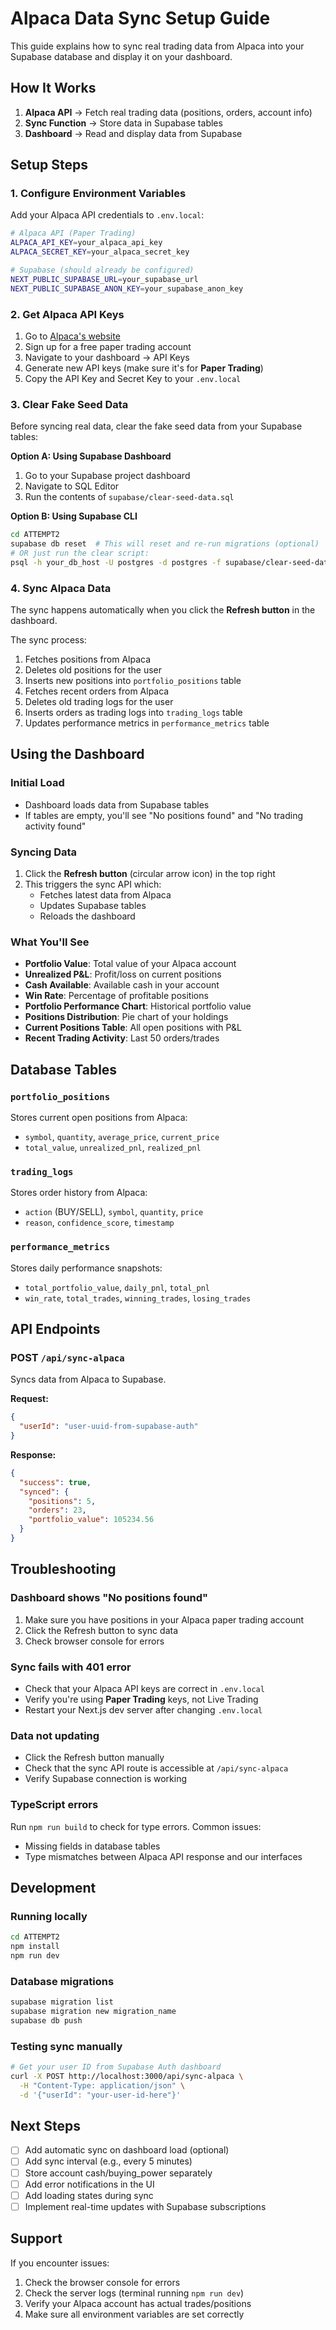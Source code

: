 # Alpaca Data Sync Setup Guide

This guide explains how to sync real trading data from Alpaca into your Supabase database and display it on your dashboard.

## How It Works

1. **Alpaca API** → Fetch real trading data (positions, orders, account info)
2. **Sync Function** → Store data in Supabase tables
3. **Dashboard** → Read and display data from Supabase

## Setup Steps

### 1. Configure Environment Variables

Add your Alpaca API credentials to `.env.local`:

```bash
# Alpaca API (Paper Trading)
ALPACA_API_KEY=your_alpaca_api_key
ALPACA_SECRET_KEY=your_alpaca_secret_key

# Supabase (should already be configured)
NEXT_PUBLIC_SUPABASE_URL=your_supabase_url
NEXT_PUBLIC_SUPABASE_ANON_KEY=your_supabase_anon_key
```

### 2. Get Alpaca API Keys

1. Go to [Alpaca's website](https://alpaca.markets/)
2. Sign up for a free paper trading account
3. Navigate to your dashboard → API Keys
4. Generate new API keys (make sure it's for **Paper Trading**)
5. Copy the API Key and Secret Key to your `.env.local`

### 3. Clear Fake Seed Data

Before syncing real data, clear the fake seed data from your Supabase tables:

**Option A: Using Supabase Dashboard**
1. Go to your Supabase project dashboard
2. Navigate to SQL Editor
3. Run the contents of `supabase/clear-seed-data.sql`

**Option B: Using Supabase CLI**
```bash
cd ATTEMPT2
supabase db reset  # This will reset and re-run migrations (optional)
# OR just run the clear script:
psql -h your_db_host -U postgres -d postgres -f supabase/clear-seed-data.sql
```

### 4. Sync Alpaca Data

The sync happens automatically when you click the **Refresh button** in the dashboard.

The sync process:
1. Fetches positions from Alpaca
2. Deletes old positions for the user
3. Inserts new positions into `portfolio_positions` table
4. Fetches recent orders from Alpaca
5. Deletes old trading logs for the user
6. Inserts orders as trading logs into `trading_logs` table
7. Updates performance metrics in `performance_metrics` table

## Using the Dashboard

### Initial Load
- Dashboard loads data from Supabase tables
- If tables are empty, you'll see "No positions found" and "No trading activity found"

### Syncing Data
1. Click the **Refresh button** (circular arrow icon) in the top right
2. This triggers the sync API which:
   - Fetches latest data from Alpaca
   - Updates Supabase tables
   - Reloads the dashboard

### What You'll See
- **Portfolio Value**: Total value of your Alpaca account
- **Unrealized P&L**: Profit/loss on current positions
- **Cash Available**: Available cash in your account
- **Win Rate**: Percentage of profitable positions
- **Portfolio Performance Chart**: Historical portfolio value
- **Positions Distribution**: Pie chart of your holdings
- **Current Positions Table**: All open positions with P&L
- **Recent Trading Activity**: Last 50 orders/trades

## Database Tables

### `portfolio_positions`
Stores current open positions from Alpaca:
- `symbol`, `quantity`, `average_price`, `current_price`
- `total_value`, `unrealized_pnl`, `realized_pnl`

### `trading_logs`
Stores order history from Alpaca:
- `action` (BUY/SELL), `symbol`, `quantity`, `price`
- `reason`, `confidence_score`, `timestamp`

### `performance_metrics`
Stores daily performance snapshots:
- `total_portfolio_value`, `daily_pnl`, `total_pnl`
- `win_rate`, `total_trades`, `winning_trades`, `losing_trades`

## API Endpoints

### POST `/api/sync-alpaca`
Syncs data from Alpaca to Supabase.

**Request:**
```json
{
  "userId": "user-uuid-from-supabase-auth"
}
```

**Response:**
```json
{
  "success": true,
  "synced": {
    "positions": 5,
    "orders": 23,
    "portfolio_value": 105234.56
  }
}
```

## Troubleshooting

### Dashboard shows "No positions found"
1. Make sure you have positions in your Alpaca paper trading account
2. Click the Refresh button to sync data
3. Check browser console for errors

### Sync fails with 401 error
- Check that your Alpaca API keys are correct in `.env.local`
- Verify you're using **Paper Trading** keys, not Live Trading
- Restart your Next.js dev server after changing `.env.local`

### Data not updating
- Click the Refresh button manually
- Check that the sync API route is accessible at `/api/sync-alpaca`
- Verify Supabase connection is working

### TypeScript errors
Run `npm run build` to check for type errors. Common issues:
- Missing fields in database tables
- Type mismatches between Alpaca API response and our interfaces

## Development

### Running locally
```bash
cd ATTEMPT2
npm install
npm run dev
```

### Database migrations
```bash
supabase migration list
supabase migration new migration_name
supabase db push
```

### Testing sync manually
```bash
# Get your user ID from Supabase Auth dashboard
curl -X POST http://localhost:3000/api/sync-alpaca \
  -H "Content-Type: application/json" \
  -d '{"userId": "your-user-id-here"}'
```

## Next Steps

- [ ] Add automatic sync on dashboard load (optional)
- [ ] Add sync interval (e.g., every 5 minutes)
- [ ] Store account cash/buying_power separately
- [ ] Add error notifications in the UI
- [ ] Add loading states during sync
- [ ] Implement real-time updates with Supabase subscriptions

## Support

If you encounter issues:
1. Check the browser console for errors
2. Check the server logs (terminal running `npm run dev`)
3. Verify your Alpaca account has actual trades/positions
4. Make sure all environment variables are set correctly
